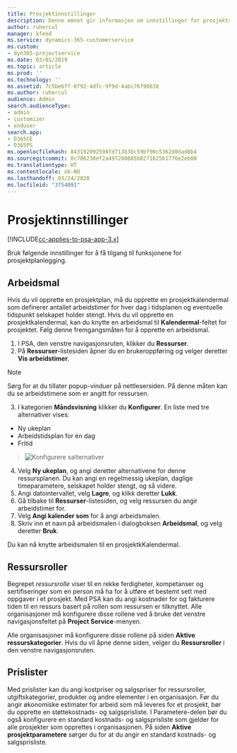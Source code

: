 ```yaml
---
title: Prosjektinnstillinger
description: Denne emnet gir informasjon om innstillinger for prosjektstyring.
author: ruhercul
manager: kfend
ms.service: dynamics-365-customerservice
ms.custom:
- dyn365-projectservice
ms.date: 03/01/2019
ms.topic: article
ms.prod: ''
ms.technology: ''
ms.assetid: 7c5be6ff-8f92-4dfc-9f9d-4abc76f96638
ms.author: ruhercul
audience: Admin
search.audienceType:
- admin
- customizer
- enduser
search.app:
- D365CE
- D365PS
ms.openlocfilehash: 843192092598fd713b3bc59bf90c5362d0dad8b4
ms.sourcegitcommit: 8c786230ef2a497280885b827162561776e2eb00
ms.translationtype: HT
ms.contentlocale: nb-NO
ms.lasthandoff: 03/24/2020
ms.locfileid: "3754091"
---
```

# <a name="project-settings"></a>Prosjektinnstillinger

[!INCLUDE[cc-applies-to-psa-app-3.x](../includes/cc-applies-to-psa-app-3x.md)]

Bruk følgende innstillinger for å få tilgang til funksjonene for prosjektplanlegging.

## <a name="work-template"></a>Arbeidsmal

Hvis du vil opprette en prosjektplan, må du opprette en prosjektkalendermal som definerer antallet arbeidstimer for hver dag i tidsplanen og eventuelle tidspunkt selskapet holder stengt. Hvis du vil opprette en prosjektkalendermal, kan du knytte en arbeidsmal til **Kalendermal**-feltet for prosjektet. Følg denne fremgangsmåten for å opprette en arbeidsmal.

1. I PSA, den venstre navigasjonsruten, klikker du **Ressurser**. 
2. På **Ressurser**-listesiden åpner du en brukeroppføring og velger deretter **Vis arbeidstimer**.

  > [!NOTE]
  > Sørg for at du tillater popup-vinduer på nettlesersiden. På denne måten kan du se arbeidstimene som er angitt for ressursen.
  
3. I kategorien **Måndsvisning** klikker du **Konfigurer**. En liste med tre alternativer vises: 

  - Ny ukeplan
  - Arbeidstidsplan for én dag
  - Fritid

> ![Konfigurere salternativer](media/project-13.png)

4. Velg **Ny ukeplan**, og angi deretter alternativene for denne ressursplanen. Du kan angi en regelmessig ukeplan, daglige timeparametere, selskapet holder stengt, og så videre.
5. Angi datointervallet, velg **Lagre**, og klikk deretter **Lukk**. 
6. Gå tilbake til **Ressurser**-listesiden, og velg ressursen du angir arbeidstimer for. 
7. Velg **Angi kalender som** for å angi arbeidsmalen. 
8. Skriv inn et navn på arbeidsmalen i dialogboksen **Arbeidsmal**, og velg deretter **Bruk**. 

Du kan nå knytte arbeidsmalen til en prosjektkKalendermal.

## <a name="resource-roles"></a>Ressursroller

Begrepet *ressursrolle* viser til en rekke ferdigheter, kompetanser og sertifiseringer som en person må ha for å utføre et bestemt sett med oppgaver i et prosjekt. Med PSA kan du angi kostnader for og fakturere tiden til en ressurs basert på rollen som ressursen er tilknyttet. Alle organisasjoner må konfigurere disse rollene ved å bruke det venstre navigasjonsfeltet på **Project Service**-menyen.

Alle organisasjoner må konfigurere disse rollene på siden **Aktive ressurskategorier**. Hvis du vil åpne denne siden, velger du **Ressursroller** i den venstre navigasjonsruten.

## <a name="price-lists"></a>Prislister

Med prislister kan du angi kostpriser og salgspriser for ressursroller, utgiftskategorier, produkter og andre elementer i en organisasjon. Før du angir økonomiske estimater for arbeid som må leveres for et prosjekt, bør du opprette en støttekostnads- og salgsprisliste. I Parametere-delen bør du også konfigurere en standard kostnads- og salgsprisliste som gjelder for alle prosjekter som opprettes i organisasjonen. På siden **Aktive prosjektparametere** sørger du for at du angir en standard kostnads- og salgsprisliste.
